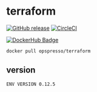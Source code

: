 # terraform

[![GitHub release](https://img.shields.io/github/release/opspresso/terraform.svg)](https://github.com/opspresso/terraform/releases)
[![CircleCI](https://circleci.com/gh/opspresso/terraform.svg?style=svg)](https://circleci.com/gh/opspresso/terraform)

[![DockerHub Badge](http://dockeri.co/image/opspresso/terraform)](https://hub.docker.com/r/opspresso/terraform/)

```bash
docker pull opspresso/terraform
```

## version

```
ENV VERSION 0.12.5
```
